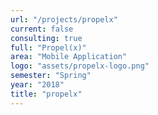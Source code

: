 ```yaml
---
url: "/projects/propelx"
current: false
consulting: true
full: "Propel(x)"
area: "Mobile Application"
logo: "assets/propelx-logo.png"
semester: "Spring"
year: "2018"
title: "propelx"
---
```

